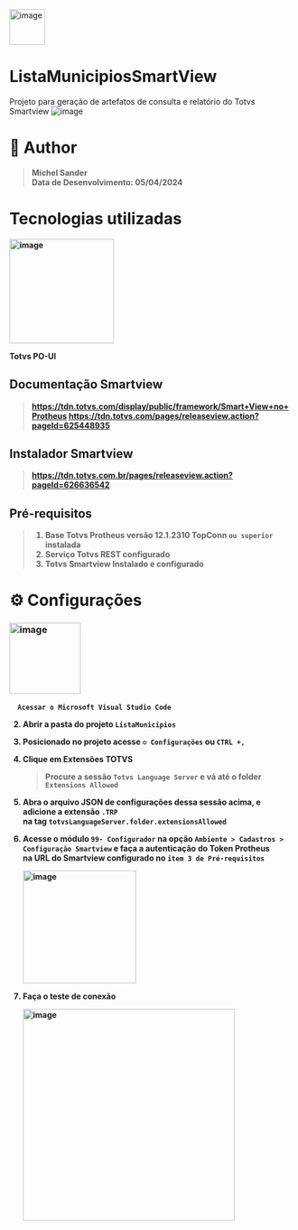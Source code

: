 <img width="63" alt="image" src="https://github.com/michelsander/ListaMunicipiosSmartView/assets/104599995/bc8494cd-ce9d-43cf-b302-8d916fc13900">

# ListaMunicipiosSmartView
Projeto para geração de artefatos de consulta e relatório do Totvs Smartview
![image](https://github.com/michelsander/ListaMunicipiosSmartView/assets/104599995/a6b983ed-57f2-4f05-a401-a53c207d98b9)

# 🥷 Author
   > <strong>Michel Sander<strong/><br>Data de Desenvolvimento: 05/04/2024<br>

# Tecnologias utilizadas
<img width="185" alt="image" src="https://github.com/michelsander/ListaMunicipiosSmartView/assets/104599995/b7295cdc-2d45-40ee-bb43-ea05e2d9d705">

Totvs PO-UI

## Documentação Smartview 
   > https://tdn.totvs.com/display/public/framework/Smart+View+no+Protheus
   > https://tdn.totvs.com/pages/releaseview.action?pageId=625448935<br>


## Instalador Smartview
   > https://tdn.totvs.com.br/pages/releaseview.action?pageId=626636542<br>

## Pré-requisitos 
   > 1. Base Totvs Protheus versão 12.1.2310 TopConn ```ou superior``` instalada
   > 2. Serviço Totvs REST configurado 
   > 3. Totvs Smartview Instalado e configurado


# ⚙️ Configurações
   
   ### <img width="126" alt="image" src="https://github.com/michelsander/ListaMunicipiosSmartView/assets/104599995/01987ea4-da01-400a-b8e4-e00b956afc26">
      Acessar o Microsoft Visual Studio Code

   2. Abrir a pasta do projeto ```ListaMunicipios```
   3. Posicionado no projeto acesse ```⚙️ Configurações``` ou ```CTRL +,```
   4. Clique em Extensões TOTVS
      > Procure a sessão ```Totvs Language Server``` e vá até o folder ```Extensions Allowed```
   6. Abra o arquivo JSON de configurações dessa sessão acima, e adicione a extensão ```.TRP```<br> na tag ```totvsLanguageServer.folder.extensionsAllowed```

   7. Acesse o módulo ```99- Configurador``` na opção ```Ambiente > Cadastros > Configuração Smartview``` e faça a autenticação do Token Protheus<br>na URL do Smartview configurado no ```item 3 de Pré-requisitos```
      
      <img width="200" alt="image" src="https://github.com/michelsander/ListaMunicipiosSmartView/assets/104599995/22a0f234-a8f4-4552-a34e-645688833462"/>
      
   8. Faça o teste de conexão

      <img width="375" alt="image" src="https://github.com/michelsander/ListaMunicipiosSmartView/assets/104599995/c8551b61-b646-4d66-bf69-d38337b43555">


